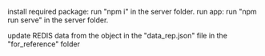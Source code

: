 install required package: run "npm i" in the server folder.
run app: run "npm run serve" in the server folder.

update REDIS data from the object in the "data_rep.json" file in the "for_reference" folder

